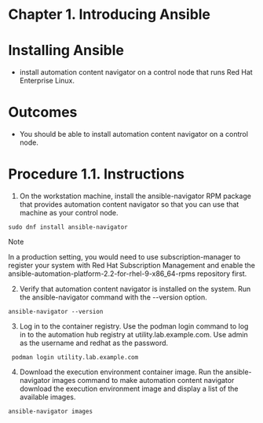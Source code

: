 # Chapter 1. Introducing Ansible
# Installing Ansible
- install automation content navigator on a control node that runs Red Hat Enterprise Linux.
# Outcomes
 - You should be able to install automation content navigator on a control node.

# Procedure 1.1. Instructions
1. On the workstation machine, install the ansible-navigator RPM package that provides automation content navigator so that you can use that machine as your control node.
```
sudo dnf install ansible-navigator
```
> [!NOTE]
 In a production setting, you would need to use subscription-manager to register your system with Red Hat Subscription Management and enable the ansible-automation-platform-2.2-for-rhel-9-x86_64-rpms repository first.


2. Verify that automation content navigator is installed on the system. Run the ansible-navigator command with the --version option.
```
ansible-navigator --version
```
3. Log in to the container registry. Use the podman login command to log in to the automation hub registry at utility.lab.example.com. Use admin as the username and redhat as the password.
```
 podman login utility.lab.example.com
```
4. Download the execution environment container image. Run the ansible-navigator images command to make automation content navigator download the execution environment image and display a list of the available images.
```
ansible-navigator images
```
